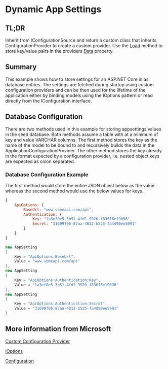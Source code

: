 # Dynamic App Settings

## TL;DR
Inherit from IConfigurationSource and return a custom class that inherits ConfigurationProvider to create a custom provider. Use the [Load](https://docs.microsoft.com/en-us/dotnet/api/microsoft.extensions.configuration.configurationprovider.load?view=dotnet-plat-ext-6.0) method to store key/value pairs in the providers [Data](https://docs.microsoft.com/en-us/dotnet/api/microsoft.extensions.configuration.configurationprovider.data?view=dotnet-plat-ext-6.0) property.

## Summary
This example shows how to store settings for an ASP.NET Core in as database entries. The settings are fetched during startup using custom configuration providers and can be then used for the lifetime of the application either by binding models using the IOptions pattern or read directly from the IConfiguration interface.

## Database Configuration
There are two methods used in this example for storing appsettings values in the seed database. Both methods assume a table with at a minimum of key and value VARCHAR columns. The first method stores the key as the name of the model to be bound to and recursively builds the data in the ApplicationConfigurationProvider. The other method stores the key already in the format expected by a configuration provider, i.e. nested object keys are expected as colon separated.

### Database Configuration Example
The first method would store the entire JSON object below as the value whereas the second method would use the below values for keys.
```javascript
{
    ApiOptions: {
        BaseUrl: "www.someapi.com/api",
        Authentication: {
            Key: "1a3ef0e5-3b51-4fd1-9920-f83616e19096",
            Secret: "31699706-87aa-4012-b525-fa4d90ee5991"
        }
    }
}
```

```c#
new AppSetting
{
    Key = "ApiOptions:BaseUrl",
    Value = "www.someapi.com/api"
},
new AppSetting
{
    Key = "ApiOptions:Authentication:Key",
    Value = "1a3ef0e5-3b51-4fd1-9920-f83616e19096"
},
new AppSetting
{
    Key = "ApiOptions:Authentication:Secret",
    Value = "31699706-87aa-4012-b525-fa4d90ee5991"
}
```

## More information from Microsoft
[Custom Configuration Provider](https://docs.microsoft.com/en-us/dotnet/core/extensions/custom-configuration-provider)

[IOptions](https://docs.microsoft.com/en-us/aspnet/core/fundamentals/configuration/options?view=aspnetcore-6.0)

[Configuration](https://docs.microsoft.com/en-us/aspnet/core/fundamentals/configuration/?view=aspnetcore-6.0)
